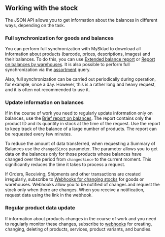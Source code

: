 ## Working with the stock

The JSON API allows you to get information about the balances in different ways, depending on the task.

### Full synchronization for goods and balances

You can perform full synchronization with MySklad to download all information about products (barcode, prices, descriptions, images) and their balances. To do this, you can use [Extended balance report](../reports/#reports-balance-report-rasshirennyj-otchet-ob-ostatkah) or [Report on balances by warehouses](../reports/#reports-balance-report-ostatki-po-skladam). It is also possible to perform full synchronization via the [assortment](../dictionaries/#entities-assortiment) query.
 
Also, full synchronization can be carried out periodically during operation, for example, once a day. However, this is a rather long and heavy request, and it is often not recommended to use it.

### Update information on balances

If in the course of work you need to regularly update information only on balances, use the [Brief report on balances](../reports/#reports-balance-report-kratkij-otchet-ob-ostatkah). The report contains only the product ID and its quantity in stock at the time of the request. Use the report to keep track of the balance of a large number of products. The report can be requested every few minutes.
 
To reduce the amount of data transferred, when requesting a Summary of Balances use the `changedSince` parameter. The parameter allows you to get data on the balances only for those products whose balances have changed over the period from `changedSince` to the current moment. This significantly reduces the time it takes to process a request.
 
If Orders, Receiving, Shipments and other transactions are created irregularly, subscribe to [Webhooks for changing stocks](../dictionaries/#entities-vebhuk-na-change-ostatkow) for goods or warehouses. Webhooks allow you to be notified of changes and request the stock only when there are changes. When you receive a notification, request data using the link in the webhook.

### Regular product data update

If information about products changes in the course of work and you need to regularly monitor these changes, subscribe to [webhooks](#workbook-webhooks-chto-takoe-webhuk) for creating, changing, deleting of products, services, product variants, and bundles.
